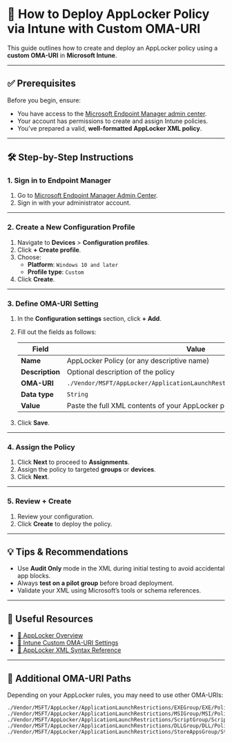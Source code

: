 # 🚫 How to Deploy AppLocker Policy via Intune with Custom OMA-URI

This guide outlines how to create and deploy an AppLocker policy using a **custom OMA-URI** in **Microsoft Intune**.

---

## ✅ Prerequisites

Before you begin, ensure:

- You have access to the [Microsoft Endpoint Manager admin center](https://endpoint.microsoft.com/).
- Your account has permissions to create and assign Intune policies.
- You’ve prepared a valid, **well-formatted AppLocker XML policy**.

---

## 🛠️ Step-by-Step Instructions

### 1. Sign in to Endpoint Manager

1. Go to [Microsoft Endpoint Manager Admin Center](https://endpoint.microsoft.com/).
2. Sign in with your administrator account.

---

### 2. Create a New Configuration Profile

1. Navigate to **Devices** > **Configuration profiles**.
2. Click **+ Create profile**.
3. Choose:
   - **Platform**: `Windows 10 and later`
   - **Profile type**: `Custom`
4. Click **Create**.

---

### 3. Define OMA-URI Setting

1. In the **Configuration settings** section, click **+ Add**.
2. Fill out the fields as follows:

   | Field        | Value                                                                 |
   |--------------|-----------------------------------------------------------------------|
   | **Name**     | AppLocker Policy (or any descriptive name)                           |
   | **Description** | Optional description of the policy                                 |
   | **OMA-URI**  | `./Vendor/MSFT/AppLocker/ApplicationLaunchRestrictions/EXEGroup/EXE/Policy` |
   | **Data type**| `String`                                                              |
   | **Value**    | Paste the full XML contents of your AppLocker policy                 |

3. Click **Save**.

---

### 4. Assign the Policy

1. Click **Next** to proceed to **Assignments**.
2. Assign the policy to targeted **groups** or **devices**.
3. Click **Next**.

---

### 5. Review + Create

1. Review your configuration.
2. Click **Create** to deploy the policy.

---

## 💡 Tips & Recommendations

- Use **Audit Only** mode in the XML during initial testing to avoid accidental app blocks.
- Always **test on a pilot group** before broad deployment.
- Validate your XML using Microsoft’s tools or schema references.

---

## 🔗 Useful Resources

- [📘 AppLocker Overview](https://learn.microsoft.com/en-us/windows/security/threat-protection/windows-defender-application-control/applocker-overview)  
- [📘 Intune Custom OMA-URI Settings](https://learn.microsoft.com/en-us/mem/intune/configuration/custom-settings-windows)  
- [📘 AppLocker XML Syntax Reference](https://learn.microsoft.com/en-us/windows/security/threat-protection/windows-defender-application-control/applocker/create-applocker-policies)  

---

## 📄 Additional OMA-URI Paths

Depending on your AppLocker rules, you may need to use other OMA-URIs:

```text
./Vendor/MSFT/AppLocker/ApplicationLaunchRestrictions/EXEGroup/EXE/Policy
./Vendor/MSFT/AppLocker/ApplicationLaunchRestrictions/MSIGroup/MSI/Policy
./Vendor/MSFT/AppLocker/ApplicationLaunchRestrictions/ScriptGroup/Script/Policy
./Vendor/MSFT/AppLocker/ApplicationLaunchRestrictions/DLLGroup/DLL/Policy
./Vendor/MSFT/AppLocker/ApplicationLaunchRestrictions/StoreAppsGroup/StoreApps/Policy
```